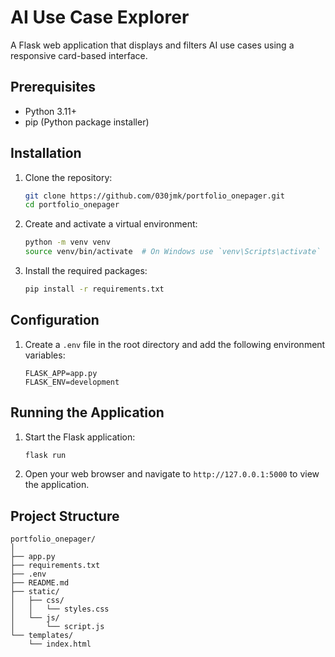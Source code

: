 # AI Use Case Explorer

A Flask web application that displays and filters AI use cases using a responsive card-based interface.

## Prerequisites

- Python 3.11+
- pip (Python package installer)

## Installation

1. Clone the repository:
    ```bash
    git clone https://github.com/030jmk/portfolio_onepager.git
    cd portfolio_onepager
    ```

2. Create and activate a virtual environment:
    ```bash
    python -m venv venv
    source venv/bin/activate  # On Windows use `venv\Scripts\activate`
    ```

3. Install the required packages:
    ```bash
    pip install -r requirements.txt
    ```

## Configuration

1. Create a `.env` file in the root directory and add the following environment variables:
    ```env
    FLASK_APP=app.py
    FLASK_ENV=development
    ```

## Running the Application

1. Start the Flask application:
    ```bash
    flask run
    ```

2. Open your web browser and navigate to `http://127.0.0.1:5000` to view the application.

## Project Structure

```
portfolio_onepager/
│
├── app.py
├── requirements.txt
├── .env
├── README.md
├── static/
│   ├── css/
│   │   └── styles.css
│   └── js/
│       └── script.js
└── templates/
    └── index.html
```


